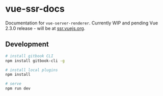 # vue-ssr-docs

Documentation for `vue-server-renderer`. Currently WIP and pending Vue 2.3.0 release - will be at [ssr.vuejs.org](https://ssr.vuejs.org).

## Development

``` bash
# install gitbook CLI
npm install gitbook-cli -g

# install local plugins
npm install

# serve
npm run dev
```
